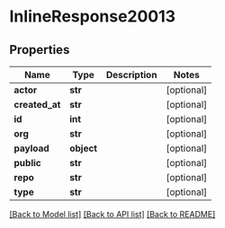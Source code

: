 # InlineResponse20013

## Properties
Name | Type | Description | Notes
------------ | ------------- | ------------- | -------------
**actor** | **str** |  | [optional] 
**created_at** | **str** |  | [optional] 
**id** | **int** |  | [optional] 
**org** | **str** |  | [optional] 
**payload** | **object** |  | [optional] 
**public** | **str** |  | [optional] 
**repo** | **str** |  | [optional] 
**type** | **str** |  | [optional] 

[[Back to Model list]](../README.md#documentation-for-models) [[Back to API list]](../README.md#documentation-for-api-endpoints) [[Back to README]](../README.md)

